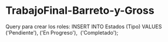 # TrabajoFinal-Barreto-y-Gross
Query para crear los roles: INSERT INTO Estados (Tipo) VALUES      ('Pendiente'),     ('En Progreso'),     ('Completado');
